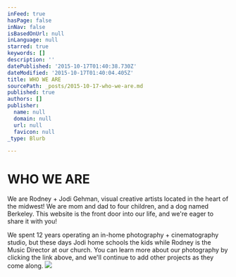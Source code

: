 ```yaml
---
inFeed: true
hasPage: false
inNav: false
isBasedOnUrl: null
inLanguage: null
starred: true
keywords: []
description: ''
datePublished: '2015-10-17T01:40:38.730Z'
dateModified: '2015-10-17T01:40:04.405Z'
title: WHO WE ARE
sourcePath: _posts/2015-10-17-who-we-are.md
published: true
authors: []
publisher:
  name: null
  domain: null
  url: null
  favicon: null
_type: Blurb

---
```

# WHO WE ARE

We are Rodney + Jodi Gehman, visual creative artists located in the heart of the midwest! We are mom and dad to four children, and a dog named Berkeley. This website is the front door into our life, and we're eager to share it with you! 

We spent 12 years operating an in-home photography + cinematography studio, but these days Jodi home schools the kids while Rodney is the Music Director at our church.  You can learn more about our photography by clicking the link above, and we'll continue to add other projects as they come along. ![](https://the-grid-user-content.s3-us-west-2.amazonaws.com/fd556238-e3ea-481c-9b35-75c624215084.jpg)